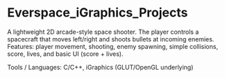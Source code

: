 # Everspace_iGraphics_Projects
A lightweight 2D arcade-style space shooter. The player controls a spacecraft that moves left/right and shoots bullets at incoming enemies. Features: player movement, shooting, enemy spawning, simple collisions, score, lives, and basic UI (score + lives).

Tools / Languages: C/C++, iGraphics (GLUT/OpenGL underlying)
